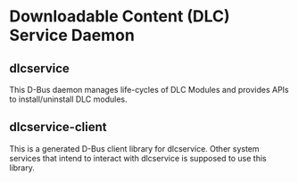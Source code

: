 # Downloadable Content (DLC) Service Daemon

## dlcservice
This D-Bus daemon manages life-cycles of DLC Modules and provides APIs to
install/uninstall DLC modules.

## dlcservice-client
This is a generated D-Bus client library for dlcservice. Other system services
that intend to interact with dlcservice is supposed to use this library.
